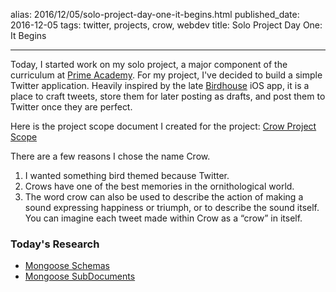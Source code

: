 alias: 2016/12/05/solo-project-day-one-it-begins.html
published_date: 2016-12-05
tags: twitter, projects, crow, webdev
title: Solo Project Day One: It Begins
___

Today, I started work on my solo project, a major component of the curriculum at [Prime Academy](http://primeacademy.io). For my project, I've decided to build a simple Twitter application. Heavily inspired by the late [Birdhouse](http://birdhouseapp.com) iOS app, it is a place to craft tweets, store them for later posting as drafts, and post them to Twitter once they are perfect.

Here is the project scope document I created for the project: [Crow Project Scope](https://docs.google.com/document/d/17EUIFvcU5Hg-axvDmtTtoNeCzHPXpkBbMduVAJ4DLDU/edit?usp=sharing)

There are a few reasons I chose the name Crow.

1. I wanted something bird themed because Twitter.
2. Crows have one of the best memories in the ornithological world.
3. The word crow can also be used to describe the action of making a sound expressing happiness or triumph, or to describe the sound itself. You can imagine each tweet made within Crow as a “crow” in itself.

### Today's Research

- [Mongoose Schemas](http://mongoosejs.com/docs/guide.html)
- [Mongoose SubDocuments](http://mongoosejs.com/docs/subdocs.html)
